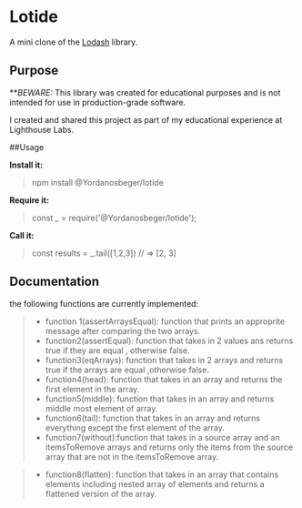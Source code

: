 # Lotide
 
 A mini clone of the [Lodash](https://lodash.com) library.
 ## Purpose
 **_BEWARE:_ This library was created for educational purposes and is not intended for use in production-grade software.

 I created and shared this project as part of my educational experience at Lighthouse Labs.
 

 ##Usage

 **Install it:**
 >npm install @Yordanosbeger/lotide

 **Require it:**
 >const _ = require('@Yordanosbeger/lotide');

 **Call it:**
 > const results = _.tail([1,2,3])
 // => [2, 3]

 ## Documentation
 the following functions are currently implemented:

 >* function 1(assertArraysEqual): function that prints an approprite message after comparing the two arrays.
 >* function2(assertEqual):
 function that takes in 2 values ans returns true if they are equal , otherwise false.
 >* function3(eqArrays): function that takes  in 2 arrays and returns  true if the arrays are equal ,otherwise false.
 >* function4(head): function that takes in an array and returns the first element in the array.
 >*  function5(middle):
 function that takes in an array and returns middle most element of array.
 >* function6(tail): function that takes in an array and returns everything except the first element of the array.
 >* function7(without):function that takes in a source array and an itemsToRemove arrays and returns only the items from the source array that are not in the itemsToRemove array.  

 >* function8(flatten): function that takes in an array that contains elements including nested array of elements and returns a flattened version of the array.

